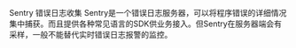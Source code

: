 
Sentry 错误日志收集
Sentry是一个错误日志服务器，可以将程序错误的详细情况集中捕获。而且提供各种常见语言的SDK供业务接入。但Sentry在服务器端会有采样，一般不能替代实时错误日志报警的监控。







